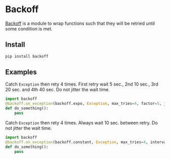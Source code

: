 # Backoff

[Backoff](https://github.com/litl/backoff) is a module to wrap functions such that
they will be retried until some condition is met.

## Install

```bash
pip install backoff
```

## Examples

Catch `Exception` then rety 4 times. First retry wait 5 sec., 2nd 10 sec., 3rd 20 sec. and 4th 40 sec.
Do not jitter the wait time.

```python
import backoff
@backoff.on_exception(backoff.expo, Exception, max_tries=4, factor=5, jitter=None)
def do_something():
    pass
```

Catch `Exception` then rety 4 times. Always wait 10 sec. between retry.
Do not jitter the wait time.

```python
import backoff
@backoff.on_exception(backoff.constant, Exception, max_tries=4, interval=10, jitter=None)
def do_something():
    pass
```
